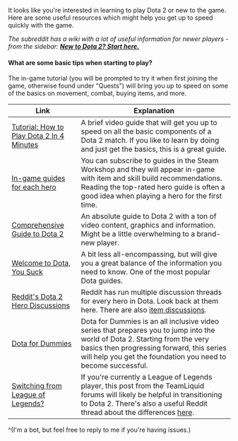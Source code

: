 It looks like you're interested in learning to play Dota 2 or new to the game. Here are some useful resources which might help you get up to speed quickly with the game.

*The subreddit has a wiki with a lot of useful information for newer players - from the sidebar: [**New to Dota 2? Start here.**](http://www.reddit.com/r/DotA2/wiki/faq#wiki_what_are_some_basic_tips_when_starting_to_play.3F)*

#### What are some basic tips when starting to play?

The in-game tutorial (you will be prompted to try it when first joining the game, otherwise found under "Quests") will bring you up to speed on some of the basics on movement, combat, buying items, and more.
 
Link | Explanation
-----|------------
[Tutorial: How to Play Dota 2 In 4 Minutes](http://www.youtube.com/watch?v=akUNmFAzS98) | A brief video guide that will get you up to speed on all the basic components of a Dota 2 match. If you like to learn by doing and just get the basics, this is a great guide.
[In-game guides for each hero](http://www.dota2.com/workshop/builds/overview) | You can subscribe to guides in the Steam Workshop and they will appear in-game with item and skill build recommendations. Reading the top-rated hero guide is often a good idea when playing a hero for the first time.
[Comprehensive Guide to Dota 2](http://steamcommunity.com/sharedfiles/filedetails/?id=123364976) | An absolute guide to Dota 2 with a ton of video content, graphics and information. Might be a little overwhelming to a brand-new player.
[Welcome to Dota, You Suck](http://www.purgegamers.com/welcome-to-dota-you-suck) | A bit less all-encompassing, but will give you a great balance of the information you need to know. One of the most popular Dota guides. 
[Reddit's Dota 2 Hero Discussions](http://www.reddit.com/r/DotA2/search?q=title%3A%22Hero+Discussion+of+the+Day%22+is_self%3A1&restrict_sr=on&sort=new&t=all) | Reddit has run multiple discussion threads for every hero in Dota. Look back at them here. There are also [item discussions](http://www.reddit.com/r/DotA2/search?q=title%3A%22Item+Discussion+of+the+Day%22+is_self%3A1&restrict_sr=on&sort=new&t=all).
[Dota for Dummies](http://www.youtube.com/playlist?list=PLWPOZNFdKVXsVqsMxlOa03GyXuiCTzhkR) | Dota for Dummies is an all inclusive video series that prepares you to jump into the world of Dota 2. Starting from the very basics then progressing forward, this series will help you get the foundation you need to become successful.
[Switching from League of Legends?](http://www.teamliquid.net/forum/dota-2-strategy/423453-dota-2-for-lol-players) | If you're currently a League of Legends player, this post from the TeamLiquid forums will likely be helpful in transitioning to Dota 2. There's also a useful Reddit thread about the differences [here](http://www.reddit.com/r/DotA2/comments/otygb/switching_from_league_of_legends_what_should_i/).

^(I'm a bot, but feel free to reply to me if you're having issues.)
